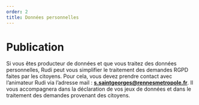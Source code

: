 ```yaml
---
order: 2
title: Données personnelles
---
```


# Publication
Si vous êtes producteur de données et que vous traitez des données personnelles, Rudi peut vous simplifier le traitement des demandes RGPD faites par les citoyens.
Pour cela, vous devez prendre contact avec l’animateur Rudi via l’adresse mail : **s.saintgeorges@rennesmetropole.fr**.
Il vous accompagnera dans la déclaration de vos jeux de données et dans le traitement des demandes provenant des citoyens.
